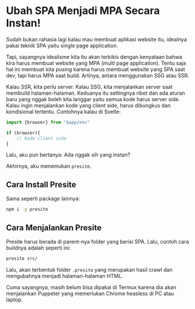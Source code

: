 # Ubah SPA Menjadi MPA Secara Instan!

Sudah bukan rahasia lagi kalau mau membuat aplikasi website itu, idealnya pakai teknik SPA yaitu single page application.

Tapi, sayangnya idealisme kita itu akan terkikis dengan kenyataan bahwa kira harus membuat website yang MPA (multi page application). Tentu saja hal ini membuat kita pusing karena harus membuat website yang SPA saat dev, tapi harus MPA saat build. Artinya, antara menggunakan SSG atau SSR.

Kalau SSR, kita perlu server. Kalau SSG, kita menjalankan server saat membuild halaman-halaman. Keduanya itu settingnya ribet dan ada aturan baru yang nggak boleh kita langgar yaitu semua kode harus server side. Kalau ingin menjalankan kode yang client side, harus dibungkus dan kondisional tertentu. Contohnya kalau di Svelte:

```javascript
import {browser} from "$app/env"

if (browser){
	// kode client side
}
```

Lalu, aku pun bertanya: Ada nggak sih yang instan?

Akhirnya, aku menemukan `presite`.

## Cara Install Presite

Sama seperti package lainnya:

```bash
npm i -g presite
```

## Cara Menjalankan Presite

Presite harus berada di parent-nya folder yang berisi SPA. Lalu, contoh cara buildnya adalah seperti ini:

```bash
presite src/
```

Lalu, akan terbentuk folder `.presite` yang merupakan hasil crawl dan mengubahnya menjadi halaman-halaman HTML.

Cuma sayangnya, masih belum bisa dipakai di Termux karena dia akan menjalankan Puppeter yang memerlukan Chrome heasless di PC atau laptop.
